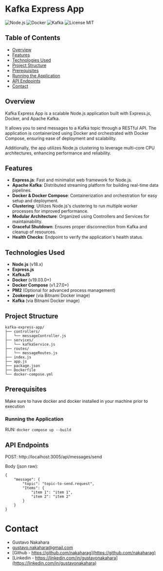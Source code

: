 # Kafka Express App

![Node.js](https://img.shields.io/badge/Node.js-v18.x-brightgreen)
![Docker](https://img.shields.io/badge/Docker-19.03.0-blue)
![Kafka](https://img.shields.io/badge/Kafka-2.8.0-blue)
![License MIT](https://img.shields.io/badge/License-MIT-yellow)

## Table of Contents

- [Overview](#overview)
- [Features](#features)
- [Technologies Used](#technologies-used)
- [Project Structure](#project-structure)
- [Prerequisites](#prerequisites)
- [Running the Application](#running-the-application)
- [API Endpoints](#api-endpoints)
- [Contact](#contact)

## Overview

Kafka Express App is a scalable Node.js application built with Express.js, Docker, and Apache Kafka. 

It allows you to send messages to a Kafka topic through a RESTful API. The application is containerized using Docker and orchestrated with Docker Compose, ensuring ease of deployment and scalability. 

Additionally, the app utilizes Node.js clustering to leverage multi-core CPU architectures, enhancing performance and reliability.

## Features

- **Express.js**: Fast and minimalist web framework for Node.js.
- **Apache Kafka**: Distributed streaming platform for building real-time data pipelines.
- **Docker & Docker Compose**: Containerization and orchestration for easy setup and deployment.
- **Clustering**: Utilizes Node.js's clustering to run multiple worker processes for improved performance.
- **Modular Architecture**: Organized using Controllers and Services for maintainability.
- **Graceful Shutdown**: Ensures proper disconnection from Kafka and cleanup of resources.
- **Health Checks**: Endpoint to verify the application's health status.

## Technologies Used

- **Node.js** (v18.x)
- **Express.js**
- **KafkaJS**
- **Docker** (v19.03.0+)
- **Docker Compose** (v1.27.0+)
- **PM2** (Optional for advanced process management)
- **Zookeeper** (via Bitnami Docker image)
- **Kafka** (via Bitnami Docker image)

## Project Structure

    kafka-express-app/
    ├── controllers/
    │   └── messageController.js
    ├── services/
    │   └── kafkaService.js
    ├── routes/
    │   └── messageRoutes.js
    ├── index.js
    ├── app.js
    ├── package.json
    ├── Dockerfile
    └── docker-compose.yml

## Prerequisites

Make sure to have docker and docker installed in your machine prior to execution

### Running the Application

RUN: `docker compose up --build`

## API Endpoints

POST: http://localhost:3005/api/messages/send

Body (json raw):
````
{
    "message": {
        "topic": "topic-to-send.request",
        "Items": {
            "item 1": "item 1",
            "item 2": "item 2"
        }
    }
}
````

# Contact
- Gustavo Nakahara
- gustavo.nakahara@gmail.com
- [Github - https://github.com/nakaharag](https://github.com/nakaharag)
- [Linkedin - https://linkedin.com/in/gustavonakahara](https://linkedin.com/in/gustavonakahara)
